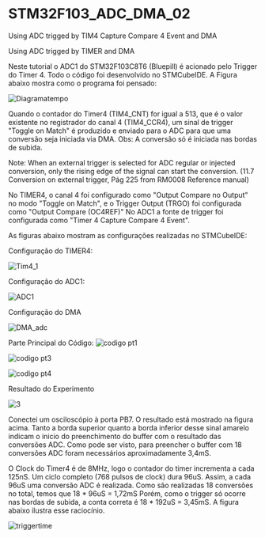 # STM32F103_ADC_DMA_02
Using ADC trigged by TIM4 Capture Compare 4 Event and DMA


Using ADC trigged by TIMER and DMA

Neste tutorial o ADC1 do STM32F103C8T6 (Bluepill) é acionado pelo Trigger do Timer 4. Todo o código foi desenvolvido no STMCubeIDE.
A Figura abaixo mostra como o programa foi pensado:

![Diagramatempo](https://user-images.githubusercontent.com/114233216/192276086-33fb1ae2-88d6-411f-80dc-d5cba55cc17d.png)

Quando o contador do Timer4 (TIM4_CNT) for igual a 513, que é o valor existente no registrador do canal 4 (TIM4_CCR4), um sinal de trigger "Toggle on Match" é produzido
e enviado para o ADC para que uma conversão seja iniciada via DMA. Obs: A conversão só é iniciada nas bordas de subida.

Note: When an external trigger is selected for ADC regular or injected conversion, only the rising edge of the signal can start the conversion. 
(11.7 Conversion on external trigger, Pág 225 from RM0008 Reference manual)


No TIMER4, o canal 4 foi configurado como "Output Compare no Output" no modo "Toggle on Match", e o Trigger Output (TRGO) foi configurada como
"Output Compare (OC4REF)"
No ADC1 a fonte de trigger foi configurada como "Timer 4 Capture Compare 4 Event".

As figuras abaixo mostram as configurações realizadas no STMCubeIDE:

Configuração do TIMER4:

![Tim4_1](https://user-images.githubusercontent.com/114233216/192274905-bb26a155-7c74-4d70-bbd1-07b087ffc9f5.png)


Configuração do ADC1:

![ADC1](https://user-images.githubusercontent.com/114233216/192274942-8825adfa-fdfb-4610-aaab-2da7965ecefd.png)

Configuração do DMA

![DMA_adc](https://user-images.githubusercontent.com/114233216/192274983-8ccfef9f-a7ee-4534-b1fb-aa6c3660b9d1.png)

Parte Principal do Código:
![codigo pt1](https://user-images.githubusercontent.com/114233216/192275452-8c763004-d4a0-4d7a-92a9-be85da0b8639.png)

![codigo pt3](https://user-images.githubusercontent.com/114233216/192275498-94841f6e-ada0-4eec-8fcc-a1b2f2f478f4.png)

![codigo pt4](https://user-images.githubusercontent.com/114233216/192275514-94643289-171d-4081-ba8b-1972913d8da5.png)


Resultado do Experimento

![3](https://user-images.githubusercontent.com/114233216/192277039-88636c90-cf1e-4e16-bf05-add2ad961c6d.png)

Conectei um osciloscópio à porta PB7. O resultado está mostrado na figura acima. Tanto a borda superior quanto a borda inferior desse sinal amarelo
indicam o inicio do preenchimento do buffer com o resultado das conversões ADC. Como pode ser visto, para preencher o buffer com 18 conversões ADC 
foram necessários aproximadamente 3,4mS. 

O Clock do Timer4 é de 8MHz, logo o contador do timer incrementa a cada 125nS. Um ciclo completo (768 pulsos de clock) dura 96uS.
Assim, a cada 96uS uma conversão ADC é realizada. Como são realizadas 18 conversões no total, temos que 18 * 96uS = 1,72mS 
Porém, como o trigger só ocorre nas bordas de subida, a conta correta é 18 * 192uS = 3,45mS.
A figura abaixo ilustra esse raciocínio.

![triggertime](https://user-images.githubusercontent.com/114233216/192282216-11a51706-4533-49fa-8f9e-a9a8790451ef.png)

